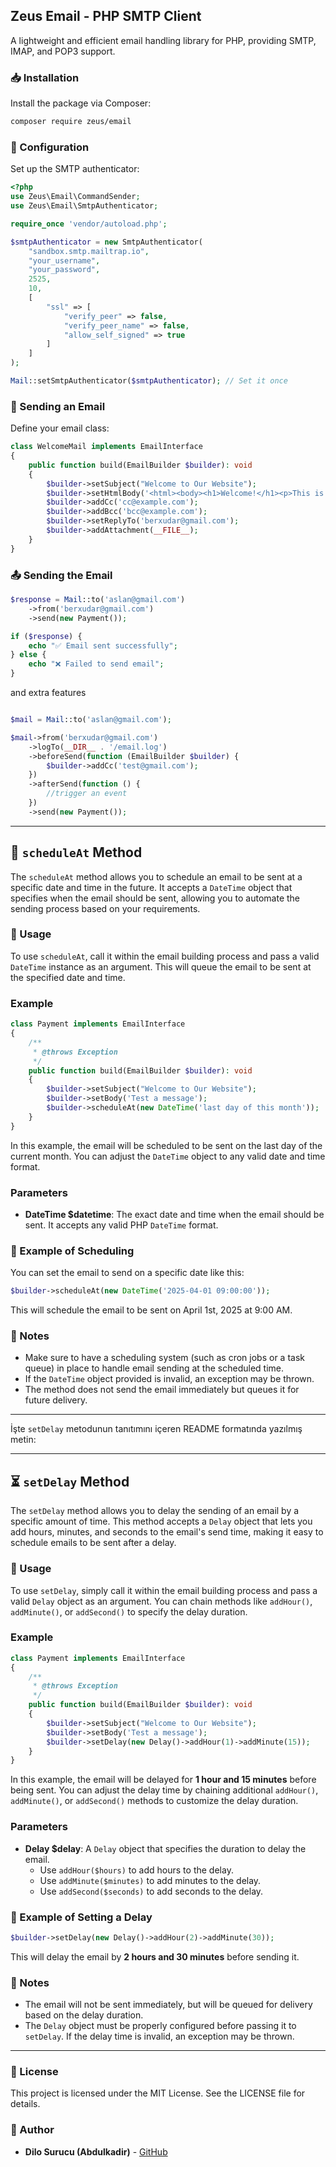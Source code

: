 ## Zeus Email - PHP SMTP Client

A lightweight and efficient email handling library for PHP, providing SMTP, IMAP, and POP3 support.

### 📥 Installation

Install the package via Composer:

```sh
composer require zeus/email
```

### 🔧 Configuration

Set up the SMTP authenticator:

```php
<?php
use Zeus\Email\CommandSender;
use Zeus\Email\SmtpAuthenticator;

require_once 'vendor/autoload.php';

$smtpAuthenticator = new SmtpAuthenticator(
    "sandbox.smtp.mailtrap.io",
    "your_username",
    "your_password",
    2525,
    10,
    [
        "ssl" => [
            "verify_peer" => false,
            "verify_peer_name" => false,
            "allow_self_signed" => true
        ]
    ]
);

Mail::setSmtpAuthenticator($smtpAuthenticator); // Set it once
```

### 📩 Sending an Email

Define your email class:

```php
class WelcomeMail implements EmailInterface
{
    public function build(EmailBuilder $builder): void
    {
        $builder->setSubject("Welcome to Our Website");
        $builder->setHtmlBody('<html><body><h1>Welcome!</h1><p>This is a test email with an attachment.</p></body></html>');
        $builder->addCc('cc@example.com');
        $builder->addBcc('bcc@example.com');
        $builder->setReplyTo('berxudar@gmail.com');
        $builder->addAttachment(__FILE__);
    }
}
```

### 📤 Sending the Email

```php
$response = Mail::to('aslan@gmail.com')
    ->from('berxudar@gmail.com')
    ->send(new Payment());

if ($response) {
    echo "✅ Email sent successfully";
} else {
    echo "❌ Failed to send email";
}
```

and extra features

```php

$mail = Mail::to('aslan@gmail.com');

$mail->from('berxudar@gmail.com')
    ->logTo(__DIR__ . '/email.log')
    ->beforeSend(function (EmailBuilder $builder) {
        $builder->addCc('test@gmail.com');
    })
    ->afterSend(function () {
        //trigger an event
    })
    ->send(new Payment());

```

---

## 📅 `scheduleAt` Method

The `scheduleAt` method allows you to schedule an email to be sent at a specific date and time in the future. It accepts a `DateTime` object that specifies when the email should be sent, allowing you to automate the sending process based on your requirements.

### 🔧 Usage

To use `scheduleAt`, call it within the email building process and pass a valid `DateTime` instance as an argument. This will queue the email to be sent at the specified date and time.

### Example

```php
class Payment implements EmailInterface
{
    /**
     * @throws Exception
     */
    public function build(EmailBuilder $builder): void
    {
        $builder->setSubject("Welcome to Our Website");
        $builder->setBody('Test a message');
        $builder->scheduleAt(new DateTime('last day of this month'));
    }
}
```

In this example, the email will be scheduled to be sent on the last day of the current month. You can adjust the `DateTime` object to any valid date and time format.

### Parameters

- **DateTime $datetime**: The exact date and time when the email should be sent. It accepts any valid PHP `DateTime` format.

### 📅 Example of Scheduling

You can set the email to send on a specific date like this:

```php
$builder->scheduleAt(new DateTime('2025-04-01 09:00:00'));
```

This will schedule the email to be sent on April 1st, 2025 at 9:00 AM.

### 📜 Notes

- Make sure to have a scheduling system (such as cron jobs or a task queue) in place to handle email sending at the scheduled time.
- If the `DateTime` object provided is invalid, an exception may be thrown.
- The method does not send the email immediately but queues it for future delivery.

---

İşte `setDelay` metodunun tanıtımını içeren README formatında yazılmış metin:

---

## ⏳ `setDelay` Method

The `setDelay` method allows you to delay the sending of an email by a specific amount of time. This method accepts a `Delay` object that lets you add hours, minutes, and seconds to the email's send time, making it easy to schedule emails to be sent after a delay.

### 🔧 Usage

To use `setDelay`, simply call it within the email building process and pass a valid `Delay` object as an argument. You can chain methods like `addHour()`, `addMinute()`, or `addSecond()` to specify the delay duration.

### Example

```php
class Payment implements EmailInterface
{
    /**
     * @throws Exception
     */
    public function build(EmailBuilder $builder): void
    {
        $builder->setSubject("Welcome to Our Website");
        $builder->setBody('Test a message');
        $builder->setDelay(new Delay()->addHour(1)->addMinute(15));
    }
}
```

In this example, the email will be delayed for **1 hour and 15 minutes** before being sent. You can adjust the delay time by chaining additional `addHour()`, `addMinute()`, or `addSecond()` methods to customize the delay duration.

### Parameters

- **Delay $delay**: A `Delay` object that specifies the duration to delay the email.
    - Use `addHour($hours)` to add hours to the delay.
    - Use `addMinute($minutes)` to add minutes to the delay.
    - Use `addSecond($seconds)` to add seconds to the delay.

### 📅 Example of Setting a Delay

```php
$builder->setDelay(new Delay()->addHour(2)->addMinute(30));
```

This will delay the email by **2 hours and 30 minutes** before sending it.

### 📜 Notes

- The email will not be sent immediately, but will be queued for delivery based on the delay duration.
- The `Delay` object must be properly configured before passing it to `setDelay`. If the delay time is invalid, an exception may be thrown.

---

### 📜 License

This project is licensed under the MIT License. See the LICENSE file for details.

### 👤 Author

- **Dilo Surucu (Abdulkadir)** - [GitHub](https://github.com/diloabininyeri)

